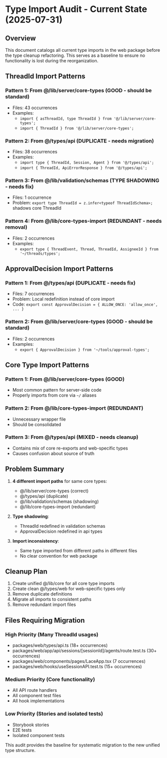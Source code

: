 # Type Import Audit - Current State (2025-07-31)

## Overview

This document catalogs all current type imports in the web package before the type cleanup refactoring. This serves as a baseline to ensure no functionality is lost during the reorganization.

## ThreadId Import Patterns

### Pattern 1: From @/lib/server/core-types (GOOD - should be standard)
- Files: 43 occurrences
- Examples:
  - `import { asThreadId, type ThreadId } from '@/lib/server/core-types';`
  - `import { ThreadId } from '@/lib/server/core-types';`

### Pattern 2: From @/types/api (DUPLICATE - needs migration)
- Files: 38 occurrences  
- Examples:
  - `import type { ThreadId, Session, Agent } from '@/types/api';`
  - `import { ThreadId, ApiErrorResponse } from '@/types/api';`

### Pattern 3: From @/lib/validation/schemas (TYPE SHADOWING - needs fix)
- Files: 1 occurrence
- Problem: `export type ThreadId = z.infer<typeof ThreadIdSchema>;` shadows core ThreadId

### Pattern 4: From @/lib/core-types-import (REDUNDANT - needs removal)
- Files: 2 occurrences
- Examples:
  - `export type { ThreadEvent, Thread, ThreadId, AssigneeId } from '~/threads/types';`

## ApprovalDecision Import Patterns

### Pattern 1: From @/types/api (DUPLICATE - needs fix)
- Files: 7 occurrences
- Problem: Local redefinition instead of core import
- Code: `export const ApprovalDecision = { ALLOW_ONCE: 'allow_once', ... }`

### Pattern 2: From @/lib/server/core-types (GOOD - should be standard)  
- Files: 2 occurrences
- Examples:
  - `export { ApprovalDecision } from '~/tools/approval-types';`

## Core Type Import Patterns

### Pattern 1: From @/lib/server/core-types (GOOD)
- Most common pattern for server-side code
- Properly imports from core via `~/` aliases

### Pattern 2: From @/lib/core-types-import (REDUNDANT)
- Unnecessary wrapper file
- Should be consolidated

### Pattern 3: From @/types/api (MIXED - needs cleanup)
- Contains mix of core re-exports and web-specific types
- Causes confusion about source of truth

## Problem Summary

1. **4 different import paths** for same core types:
   - @/lib/server/core-types (correct)
   - @/types/api (duplicate)
   - @/lib/validation/schemas (shadowing)
   - @/lib/core-types-import (redundant)

2. **Type shadowing**:
   - ThreadId redefined in validation schemas
   - ApprovalDecision redefined in api types

3. **Import inconsistency**:
   - Same type imported from different paths in different files
   - No clear convention for web package

## Cleanup Plan

1. Create unified @/lib/core for all core type imports
2. Create clean @/types/web for web-specific types only
3. Remove duplicate definitions
4. Migrate all imports to consistent paths
5. Remove redundant import files

## Files Requiring Migration

### High Priority (Many ThreadId usages)
- packages/web/types/api.ts (18+ occurrences)
- packages/web/app/api/sessions/[sessionId]/agents/route.test.ts (30+ occurrences)
- packages/web/components/pages/LaceApp.tsx (7 occurrences)
- packages/web/hooks/useSessionAPI.test.ts (15+ occurrences)

### Medium Priority (Core functionality)
- All API route handlers
- All component test files
- All hook implementations

### Low Priority (Stories and isolated tests)
- Storybook stories
- E2E tests
- Isolated component tests

This audit provides the baseline for systematic migration to the new unified type structure.